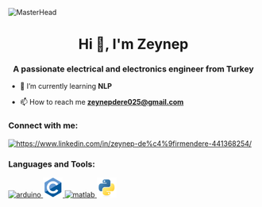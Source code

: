![MasterHead](https://media.licdn.com/dms/image/v2/D4D16AQHNoJ2_BOy5HA/profile-displaybackgroundimage-shrink_350_1400/profile-displaybackgroundimage-shrink_350_1400/0/1670759072955?e=1739404800&v=beta&t=EQ4SSbxzFonItJclBYH_GXmYdLGlbq2tHSZR7mMGYdA)
<h1 align="center">Hi 👋, I'm Zeynep</h1>
<h3 align="center">A passionate electrical and electronics engineer from Turkey</h3>

- 🌱 I’m currently learning **NLP**

- 📫 How to reach me **zeynepdere025@gmail.com**

<h3 align="left">Connect with me:</h3>
<p align="left">
<a href="https://linkedin.com/in/https://www.linkedin.com/in/zeynep-de%c4%9firmendere-441368254/" target="blank"><img align="center" src="https://raw.githubusercontent.com/rahuldkjain/github-profile-readme-generator/master/src/images/icons/Social/linked-in-alt.svg" alt="https://www.linkedin.com/in/zeynep-de%c4%9firmendere-441368254/" height="30" width="40" /></a>
</p>

<h3 align="left">Languages and Tools:</h3>
<p align="left"> <a href="https://www.arduino.cc/" target="_blank" rel="noreferrer"> <img src="https://cdn.worldvectorlogo.com/logos/arduino-1.svg" alt="arduino" width="40" height="40"/> </a> <a href="https://www.cprogramming.com/" target="_blank" rel="noreferrer"> <img src="https://raw.githubusercontent.com/devicons/devicon/master/icons/c/c-original.svg" alt="c" width="40" height="40"/> </a> <a href="https://www.mathworks.com/" target="_blank" rel="noreferrer"> <img src="https://upload.wikimedia.org/wikipedia/commons/2/21/Matlab_Logo.png" alt="matlab" width="40" height="40"/> </a> <a href="https://www.python.org" target="_blank" rel="noreferrer"> <img src="https://raw.githubusercontent.com/devicons/devicon/master/icons/python/python-original.svg" alt="python" width="40" height="40"/> </a> </p>
